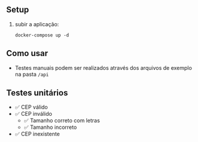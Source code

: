 ## Setup

1. subir a aplicação:
   ```shell
   docker-compose up -d
   ```

## Como usar

- Testes manuais podem ser realizados através dos arquivos de exemplo na pasta `/api`

## Testes unitários

- ✅ CEP válido
- ✅ CEP inválido
  - ✅ Tamanho correto com letras
  - ✅ Tamanho incorreto
- ✅ CEP inexistente

